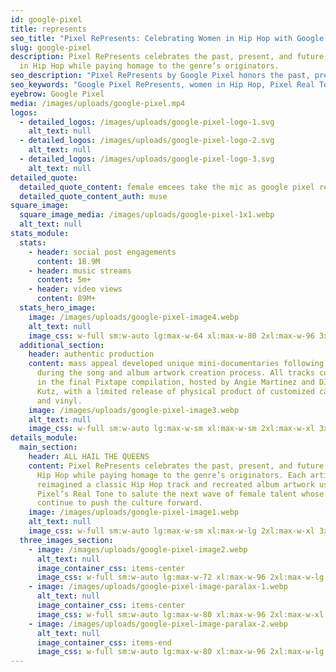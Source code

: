 ```yaml
---
id: google-pixel
title: represents
seo_title: "Pixel RePresents: Celebrating Women in Hip Hop with Google Pixel"
slug: google-pixel
description: Pixel RePresents celebrates the past, present, and future of women
  in Hip Hop while paying homage to the genre’s originators.
seo_description: "Pixel RePresents by Google Pixel honors the past, present, and future of women in Hip Hop, with artists remixing classic tracks and recreating album art using Real Tone."
seo_keywords: "Google Pixel RePresents, women in Hip Hop, Pixel Real Tone, Hip Hop remix, female emcees, Angie Martinez, DJ Diamond Kutz, Pixtape compilation, Hip Hop album art"
eyebrow: Google Pixel
media: /images/uploads/google-pixel.mp4
logos:
  - detailed_logos: /images/uploads/google-pixel-logo-1.svg
    alt_text: null
  - detailed_logos: /images/uploads/google-pixel-logo-2.svg
    alt_text: null
  - detailed_logos: /images/uploads/google-pixel-logo-3.svg
    alt_text: null
detailed_quote:
  detailed_quote_content: female emcees take the mic as google pixel remixes classic tracks
  detailed_quote_content_auth: muse
square_image:
  square_image_media: /images/uploads/google-pixel-1x1.webp
  alt_text: null
stats_module:
  stats:
    - header: social post engagements
      content: 18.9M
    - header: music streams
      content: 5m+
    - header: video views
      content: 89M+
  stats_hero_image:
    image: /images/uploads/google-pixel-image4.webp
    alt_text: null
    image_css: w-full sm:w-auto lg:max-w-64 xl:max-w-80 2xl:max-w-96 3xl:max-w-lg	
  additional_section:
    header: authentic production
    content: mass appeal developed unique mini-documentaries following their journey
      during the song and album artwork creation process. All tracks culminated
      in the final Pixtape compilation, hosted by Angie Martinez and DJ Diamond
      Kutz, with a limited release of physical product of customized cassettes
      and vinyl.
    image: /images/uploads/google-pixel-image3.webp
    alt_text: null
    image_css: w-full sm:w-auto lg:max-w-sm xl:max-w-sm 2xl:max-w-xl 3xl:max-w-2xl
details_module:
  main_section:
    header: ALL HAIL THE QUEENS
    content: Pixel RePresents celebrates the past, present, and future of women in
      Hip Hop while paying homage to the genre’s originators. Each artist
      reimagined a classic Hip Hop track and recreated album artwork using
      Pixel’s Real Tone to salute the next wave of female talent whose voices
      continue to push the culture forward.
    image: /images/uploads/google-pixel-image1.webp
    alt_text: null
    image_css: w-full sm:w-auto lg:max-w-sm xl:max-w-lg 2xl:max-w-xl 3xl:max-w-2xl
  three_images_section:
    - image: /images/uploads/google-pixel-image2.webp
      alt_text: null
      image_container_css: items-center
      image_css: w-full sm:w-auto lg:max-w-72 xl:max-w-96 2xl:max-w-lg 3xl:max-w-xl
    - image: /images/uploads/google-pixel-image-paralax-1.webp
      alt_text: null
      image_container_css: items-center
      image_css: w-full sm:w-auto lg:max-w-80 xl:max-w-96 2xl:max-w-xl 3xl:max-w-2xl
    - image: /images/uploads/google-pixel-image-paralax-2.webp
      alt_text: null
      image_container_css: items-end
      image_css: w-full sm:w-auto lg:max-w-80 xl:max-w-96 2xl:max-w-lg 3xl:max-w-xl
---
```

